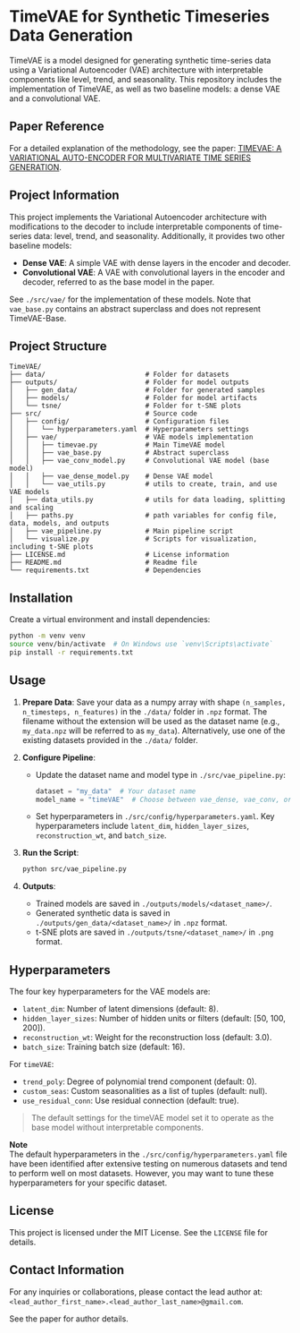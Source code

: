 # TimeVAE for Synthetic Timeseries Data Generation

TimeVAE is a model designed for generating synthetic time-series data using a Variational Autoencoder (VAE) architecture with interpretable components like level, trend, and seasonality. This repository includes the implementation of TimeVAE, as well as two baseline models: a dense VAE and a convolutional VAE.

## Paper Reference

For a detailed explanation of the methodology, see the paper: [TIMEVAE: A VARIATIONAL AUTO-ENCODER FOR
MULTIVARIATE TIME SERIES GENERATION](https://arxiv.org/abs/2111.08095).

## Project Information

This project implements the Variational Autoencoder architecture with modifications to the decoder to include interpretable components of time-series data: level, trend, and seasonality. Additionally, it provides two other baseline models:

- **Dense VAE**: A simple VAE with dense layers in the encoder and decoder.
- **Convolutional VAE**: A VAE with convolutional layers in the encoder and decoder, referred to as the base model in the paper.

See `./src/vae/` for the implementation of these models. Note that `vae_base.py` contains an abstract superclass and does not represent TimeVAE-Base.

## Project Structure

```plaintext
TimeVAE/
├── data/                         # Folder for datasets
├── outputs/                      # Folder for model outputs
│   ├── gen_data/                 # Folder for generated samples
│   ├── models/                   # Folder for model artifacts
│   └── tsne/                     # Folder for t-SNE plots
├── src/                          # Source code
│   ├── config/                   # Configuration files
│   │   └── hyperparameters.yaml  # Hyperparameters settings
│   ├── vae/                      # VAE models implementation
│   │   ├── timevae.py            # Main TimeVAE model
│   │   ├── vae_base.py           # Abstract superclass
│   │   ├── vae_conv_model.py     # Convolutional VAE model (base model)
│   │   ├── vae_dense_model.py    # Dense VAE model
│   │   └── vae_utils.py          # utils to create, train, and use VAE models
│   ├── data_utils.py             # utils for data loading, splitting and scaling
│   ├── paths.py                  # path variables for config file, data, models, and outputs
│   ├── vae_pipeline.py           # Main pipeline script
│   └── visualize.py              # Scripts for visualization, including t-SNE plots
├── LICENSE.md                    # License information
├── README.md                     # Readme file
└── requirements.txt              # Dependencies

```

## Installation

Create a virtual environment and install dependencies:

```bash
python -m venv venv
source venv/bin/activate  # On Windows use `venv\Scripts\activate`
pip install -r requirements.txt
```

## Usage

1. **Prepare Data**: Save your data as a numpy array with shape `(n_samples, n_timesteps, n_features)` in the `./data/` folder in `.npz` format. The filename without the extension will be used as the dataset name (e.g., `my_data.npz` will be referred to as `my_data`). Alternatively, use one of the existing datasets provided in the `./data/` folder.

2. **Configure Pipeline**:

   - Update the dataset name and model type in `./src/vae_pipeline.py`:
     ```python
     dataset = "my_data"  # Your dataset name
     model_name = "timeVAE"  # Choose between vae_dense, vae_conv, or timeVAE
     ```
   - Set hyperparameters in `./src/config/hyperparameters.yaml`. Key hyperparameters include `latent_dim`, `hidden_layer_sizes`, `reconstruction_wt`, and `batch_size`.

3. **Run the Script**:

   ```bash
   python src/vae_pipeline.py
   ```

4. **Outputs**:
   - Trained models are saved in `./outputs/models/<dataset_name>/`.
   - Generated synthetic data is saved in `./outputs/gen_data/<dataset_name>/` in `.npz` format.
   - t-SNE plots are saved in `./outputs/tsne/<dataset_name>/` in `.png` format.

## Hyperparameters

The four key hyperparameters for the VAE models are:

- `latent_dim`: Number of latent dimensions (default: 8).
- `hidden_layer_sizes`: Number of hidden units or filters (default: [50, 100, 200]).
- `reconstruction_wt`: Weight for the reconstruction loss (default: 3.0).
- `batch_size`: Training batch size (default: 16).

For `timeVAE`:

- `trend_poly`: Degree of polynomial trend component (default: 0).
- `custom_seas`: Custom seasonalities as a list of tuples (default: null).
- `use_residual_conn`: Use residual connection (default: true).

> The default settings for the timeVAE model set it to operate as the base model without interpretable components.

**Note**  
The default hyperparameters in the `./src/config/hyperparameters.yaml` file have been identified after extensive testing on numerous datasets and tend to perform well on most datasets. However, you may want to tune these hyperparameters for your specific dataset.

## License

This project is licensed under the MIT License. See the `LICENSE` file for details.

## Contact Information

For any inquiries or collaborations, please contact the lead author at: `<lead_author_first_name>.<lead_author_last_name>@gmail.com`.

See the paper for author details.
